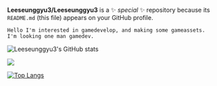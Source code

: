 **Leeseunggyu3/Leeseunggyu3** is a ✨ _special_ ✨ repository because its `README.md` (this file) appears on your GitHub profile.

    Hello I'm interested in gamedevelop, and making some gameassets.
    I'm looking one man gamedev.
![Leeseunggyu3's GitHub stats](https://github-readme-stats.vercel.app/api?username=Leeseunggyu3&show_icons=true&theme=tokyonight)

<img src="https://img.shields.io/badge/-C%23-000000?logo=Csharp&style=flat&logoColor=Purple">

[![Top Langs](https://github-readme-stats.vercel.app/api/top-langs/?username=Leeseunggyu3&layout=compact)](https://github.com/anuraghazra/github-readme-stats)

